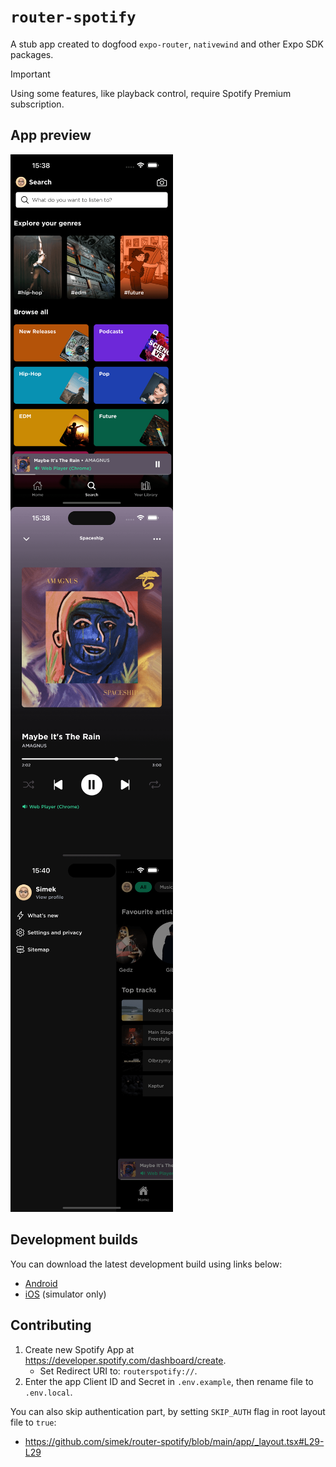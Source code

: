 # `router-spotify`

A stub app created to dogfood `expo-router`, `nativewind` and other Expo SDK packages.

> [!important]
> Using some features, like playback control, require Spotify Premium subscription.

## App preview

<img src=".github/assets/screen1.png" width="260" alt="Screenshot" align="left" />
<img src=".github/assets/screen2.png" width="260" alt="Screenshot" align="left" />
<img src=".github/assets/screen3.png" width="260" alt="Screenshot" />

## Development builds

You can download the latest development build using links below:
* [Android](https://expo.dev/accounts/simek/projects/router-spotify/builds/c03aa0b7-5e74-4d61-9eb2-53c37ceeb0dc)
* [iOS](https://expo.dev/accounts/simek/projects/router-spotify/builds/959bdfea-7fbb-4c06-aa7f-12072905d06a) (simulator only)

## Contributing

1. Create new Spotify App at https://developer.spotify.com/dashboard/create.
   * Set Redirect URI to: `routerspotify://`.
2. Enter the app Client ID and Secret in `.env.example`, then rename file to `.env.local`.

You can also skip authentication part, by setting `SKIP_AUTH` flag in root layout file to `true`:
* https://github.com/simek/router-spotify/blob/main/app/_layout.tsx#L29-L29
